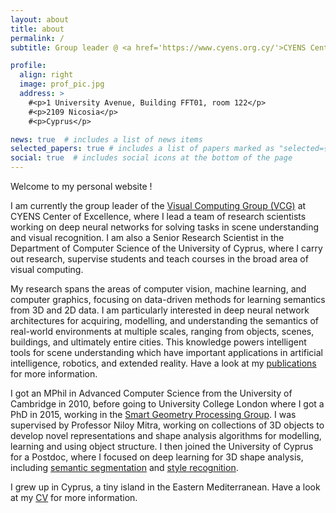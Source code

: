 ```yaml
---
layout: about
title: about
permalink: /
subtitle: Group leader @ <a href='https://www.cyens.org.cy/'>CYENS Centre of Excellence</a>. Senior Research Scientist @ <a href='https://www.ucy.ac.cy/'>University of Cyprus</a>

profile:
  align: right
  image: prof_pic.jpg
  address: >
    #<p>1 University Avenue, Building FFT01, room 122</p>
    #<p>2109 Nicosia</p>
    #<p>Cyprus</p>

news: true  # includes a list of news items
selected_papers: true # includes a list of papers marked as "selected={true}"
social: true  # includes social icons at the bottom of the page
---
```


Welcome to my personal website !

I am currently the group leader of the [Visual Computing Group (VCG)](https://vcg.cyens.org.cy/) at CYENS Center of Excellence, where I lead a team of research scientists working on deep neural networks for solving tasks in scene understanding and visual recognition. I am also a Senior Research Scientist in the Department of Computer Science of the University of Cyprus, where I carry out research, supervise students and teach courses in the broad area of visual computing. 

My research spans the areas of computer vision, machine learning, and computer graphics, focusing on data-driven methods for learning semantics from 3D and 2D data. I am particularly interested in deep neural network architectures for acquiring, modelling, and understanding the semantics of real-world environments at multiple scales, ranging from objects, scenes, buildings, and ultimately entire cities. This knowledge powers intelligent tools for scene understanding which have important applications in artificial intelligence, robotics, and extended reality. Have a look at my [publications](https://melinos.github.io/publications/) for more information.

I got an MPhil in Advanced Computer Science from the University of Cambridge in 2010, before going to University College London where I got a PhD in 2015, working in the [Smart Geometry Processing Group](http://geometry.cs.ucl.ac.uk/). I was supervised by Professor Niloy Mitra, working on collections of 3D objects to develop novel representations and shape analysis algorithms for modelling, learning and using object structure. I then joined the University of Cyprus for a Postdoc, where I focused on deep learning for 3D shape analysis, including [semantic segmentation](http://people.cs.umass.edu/~kalo/papers/shapepfcn/index.html) and [style recognition](http://vcc.szu.edu.cn/research/2017/style/). 

I grew up in Cyprus, a tiny island in the Eastern Mediterranean. Have a look at my [CV](https://melinos.github.io/assets/pdf/Averkiou-CV.pdf) for more information.

